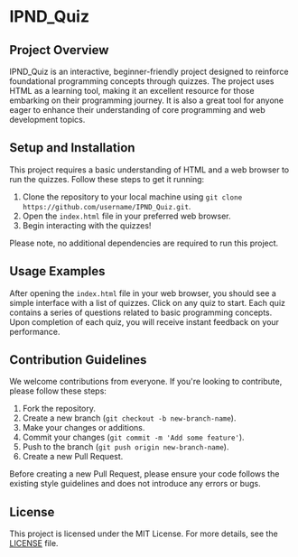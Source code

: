 # IPND_Quiz

## Project Overview

IPND_Quiz is an interactive, beginner-friendly project designed to reinforce foundational programming concepts through quizzes. The project uses HTML as a learning tool, making it an excellent resource for those embarking on their programming journey. It is also a great tool for anyone eager to enhance their understanding of core programming and web development topics.

## Setup and Installation

This project requires a basic understanding of HTML and a web browser to run the quizzes. Follow these steps to get it running:

1. Clone the repository to your local machine using `git clone https://github.com/username/IPND_Quiz.git`.
2. Open the `index.html` file in your preferred web browser.
3. Begin interacting with the quizzes!

Please note, no additional dependencies are required to run this project.

## Usage Examples

After opening the `index.html` file in your web browser, you should see a simple interface with a list of quizzes. Click on any quiz to start. Each quiz contains a series of questions related to basic programming concepts. Upon completion of each quiz, you will receive instant feedback on your performance.

## Contribution Guidelines

We welcome contributions from everyone. If you're looking to contribute, please follow these steps:

1. Fork the repository.
2. Create a new branch (`git checkout -b new-branch-name`).
3. Make your changes or additions.
4. Commit your changes (`git commit -m 'Add some feature'`).
5. Push to the branch (`git push origin new-branch-name`).
6. Create a new Pull Request.

Before creating a new Pull Request, please ensure your code follows the existing style guidelines and does not introduce any errors or bugs.

## License

This project is licensed under the MIT License. For more details, see the [LICENSE](LICENSE) file.